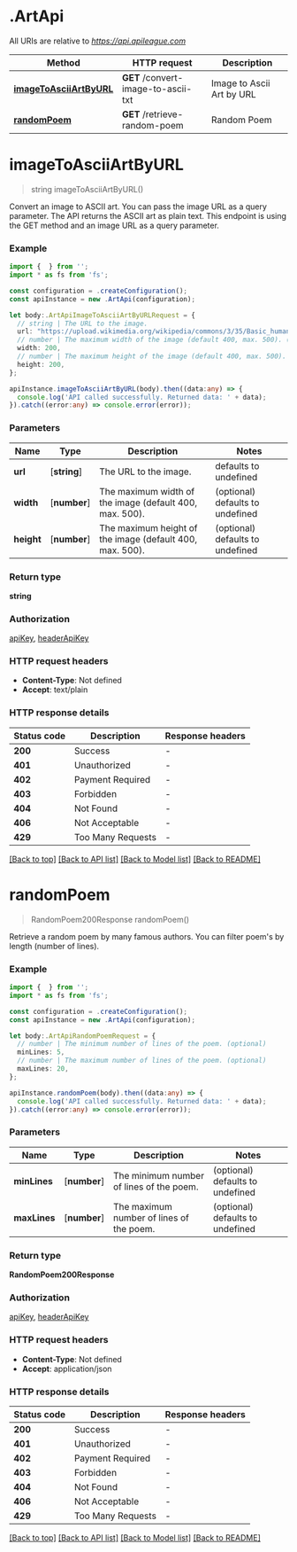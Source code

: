 # .ArtApi

All URIs are relative to *https://api.apileague.com*

Method | HTTP request | Description
------------- | ------------- | -------------
[**imageToAsciiArtByURL**](ArtApi.md#imageToAsciiArtByURL) | **GET** /convert-image-to-ascii-txt | Image to Ascii Art by URL
[**randomPoem**](ArtApi.md#randomPoem) | **GET** /retrieve-random-poem | Random Poem


# **imageToAsciiArtByURL**
> string imageToAsciiArtByURL()

Convert an image to ASCII art. You can pass the image URL as a query parameter. The API returns the ASCII art as plain text. This endpoint is using the GET method and an image URL as a query parameter.

### Example


```typescript
import {  } from '';
import * as fs from 'fs';

const configuration = .createConfiguration();
const apiInstance = new .ArtApi(configuration);

let body:.ArtApiImageToAsciiArtByURLRequest = {
  // string | The URL to the image.
  url: "https://upload.wikimedia.org/wikipedia/commons/3/35/Basic_human_drawing.png",
  // number | The maximum width of the image (default 400, max. 500). (optional)
  width: 200,
  // number | The maximum height of the image (default 400, max. 500). (optional)
  height: 200,
};

apiInstance.imageToAsciiArtByURL(body).then((data:any) => {
  console.log('API called successfully. Returned data: ' + data);
}).catch((error:any) => console.error(error));
```


### Parameters

Name | Type | Description  | Notes
------------- | ------------- | ------------- | -------------
 **url** | [**string**] | The URL to the image. | defaults to undefined
 **width** | [**number**] | The maximum width of the image (default 400, max. 500). | (optional) defaults to undefined
 **height** | [**number**] | The maximum height of the image (default 400, max. 500). | (optional) defaults to undefined


### Return type

**string**

### Authorization

[apiKey](README.md#apiKey), [headerApiKey](README.md#headerApiKey)

### HTTP request headers

 - **Content-Type**: Not defined
 - **Accept**: text/plain


### HTTP response details
| Status code | Description | Response headers |
|-------------|-------------|------------------|
**200** | Success |  -  |
**401** | Unauthorized |  -  |
**402** | Payment Required |  -  |
**403** | Forbidden |  -  |
**404** | Not Found |  -  |
**406** | Not Acceptable |  -  |
**429** | Too Many Requests |  -  |

[[Back to top]](#) [[Back to API list]](README.md#documentation-for-api-endpoints) [[Back to Model list]](README.md#documentation-for-models) [[Back to README]](README.md)

# **randomPoem**
> RandomPoem200Response randomPoem()

Retrieve a random poem by many famous authors. You can filter poem\'s by length (number of lines).

### Example


```typescript
import {  } from '';
import * as fs from 'fs';

const configuration = .createConfiguration();
const apiInstance = new .ArtApi(configuration);

let body:.ArtApiRandomPoemRequest = {
  // number | The minimum number of lines of the poem. (optional)
  minLines: 5,
  // number | The maximum number of lines of the poem. (optional)
  maxLines: 20,
};

apiInstance.randomPoem(body).then((data:any) => {
  console.log('API called successfully. Returned data: ' + data);
}).catch((error:any) => console.error(error));
```


### Parameters

Name | Type | Description  | Notes
------------- | ------------- | ------------- | -------------
 **minLines** | [**number**] | The minimum number of lines of the poem. | (optional) defaults to undefined
 **maxLines** | [**number**] | The maximum number of lines of the poem. | (optional) defaults to undefined


### Return type

**RandomPoem200Response**

### Authorization

[apiKey](README.md#apiKey), [headerApiKey](README.md#headerApiKey)

### HTTP request headers

 - **Content-Type**: Not defined
 - **Accept**: application/json


### HTTP response details
| Status code | Description | Response headers |
|-------------|-------------|------------------|
**200** | Success |  -  |
**401** | Unauthorized |  -  |
**402** | Payment Required |  -  |
**403** | Forbidden |  -  |
**404** | Not Found |  -  |
**406** | Not Acceptable |  -  |
**429** | Too Many Requests |  -  |

[[Back to top]](#) [[Back to API list]](README.md#documentation-for-api-endpoints) [[Back to Model list]](README.md#documentation-for-models) [[Back to README]](README.md)


